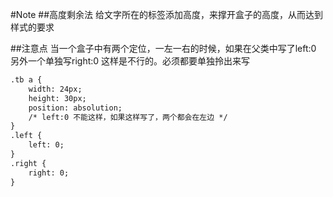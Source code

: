 #Note
##高度剩余法
给文字所在的标签添加高度，来撑开盒子的高度，从而达到样式的要求

##注意点
当一个盒子中有两个定位，一左一右的时候，如果在父类中写了left:0 另外一个单独写right:0 这样是不行的。必须都要单独拎出来写
```html
.tb a {
    width: 24px;
    height: 30px;
    position: absolution;
    /* left:0 不能这样，如果这样写了，两个都会在左边 */
}
.left {
    left: 0;
}
.right {
    right: 0;
}
```